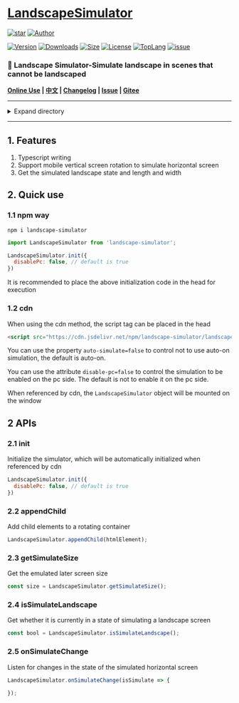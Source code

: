 # [LandscapeSimulator](https://www.github.com/theajack/landscape-simulator)

<p>
    <a href="https://www.github.com/theajack/landscape-simulator"><img src="https://img.shields.io/github/stars/theajack/landscape-simulator.svg?style=social" alt="star"></a>
    <a href="https://theajack.gitee.io"><img src="https://img.shields.io/badge/author-theajack-blue.svg?style=social" alt="Author"></a>
</p> 

<p>
    <a href="https://www.npmjs.com/package/landscape-simulator"><img src="https://img.shields.io/npm/v/landscape-simulator.svg" alt="Version"></a>
    <a href="https://npmcharts.com/compare/landscape-simulator?minimal=true"><img src="https://img.shields.io/npm/dm/landscape-simulator.svg" alt="Downloads"></a>
    <a href="https://cdn.jsdelivr.net/npm/landscape-simulator/landscape-simulator.min.js"><img src="https://img.shields.io/bundlephobia/minzip/landscape-simulator.svg" alt="Size"></a>
    <a href="https://github.com/theajack/landscape-simulator/blob/master/LICENSE"><img src="https://img.shields.io/npm/l/landscape-simulator.svg" alt="License"></a>
    <a href="https://github.com/theajack/landscape-simulator/search?l=typescript"><img src="https://img.shields.io/github/languages/top/theajack/landscape-simulator.svg" alt="TopLang"></a>
    <a href="https://github.com/theajack/landscape-simulator/issues"><img src="https://img.shields.io/github/issues-closed/theajack/landscape-simulator.svg" alt="issue"></a>
</p>

<h3>🚀 Landscape Simulator-Simulate landscape in scenes that cannot be landscaped</h3>

**[Online Use](https://theajack.gitee.io/landscape-simulator) | [中文](https://github.com/theajack/landscape-simulator/blob/master/README.cn.md) | [Changelog](https://github.com/theajack/landscape-simulator/blob/master/helper/version.md) | [Issue](https://github.com/theajack/landscape-simulator/issues/new) | [Gitee](https://gitee.com/theajack/landscape-simulator)**

--------

<details>
    <summary>Expand directory</summary>

<!-- toc -->

- [1. Features](#1-features)
- [2. Quick use](#2-quick-use)
  * [1.1 npm way](#11-npm-way)
  * [1.2 cdn](#12-cdn)
- [2 APIs](#2-apis)
  * [2.1 init](#21-init)
  * [2.2 appendChild](#22-appendchild)
  * [2.3 getSimulateSize](#23-getsimulatesize)
  * [2.4 isSimulateLandscape](#24-issimulatelandscape)
  * [2.5 onSimulateChange](#25-onsimulatechange)

<!-- tocstop -->

</details>

--------

## 1. Features

1. Typescript writing
2. Support mobile vertical screen rotation to simulate horizontal screen
3. Get the simulated landscape state and length and width

## 2. Quick use

### 1.1 npm way

````
npm i landscape-simulator
````

````js
import LandscapeSimulator from 'landscape-simulator';

LandscapeSimulator.init({
  disablePc: false, // default is true
})
````

It is recommended to place the above initialization code in the head for execution

### 1.2 cdn

When using the cdn method, the script tag can be placed in the head

```html
<script src="https://cdn.jsdelivr.net/npm/landscape-simulator/landscape-simulator.min.js"></script>
````

You can use the property `auto-simulate=false` to control not to use auto-on simulation, the default is auto-on.

You can use the attribute `disable-pc=false` to control the simulation to be enabled on the pc side. The default is not to enable it on the pc side.

When referenced by cdn, the `LandscapeSimulator` object will be mounted on the window

## 2 APIs

### 2.1 init

Initialize the simulator, which will be automatically initialized when referenced by cdn

````js
LandscapeSimulator.init({
  disablePc: false, // default is true
})
````

### 2.2 appendChild

Add child elements to a rotating container

````js
LandscapeSimulator.appendChild(htmlElement);
````

### 2.3 getSimulateSize

Get the emulated later screen size

````js
const size = LandscapeSimulator.getSimulateSize();
````

### 2.4 isSimulateLandscape

Get whether it is currently in a state of simulating a landscape screen

````js
const bool = LandscapeSimulator.isSimulateLandscape();
````

### 2.5 onSimulateChange

Listen for changes in the state of the simulated horizontal screen

````js
LandscapeSimulator.onSimulateChange(isSimulate => {
  
});
````